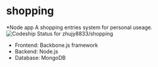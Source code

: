 shopping
========

*Node app
A shopping entries system for personal useage.
![Codeship Status for zhujy8833/shopping](https://www.codeship.io/projects/334e53c0-1151-0131-1e09-1e83275d6e69/status?branch=master)

- Frontend: Backbone.js framework
- Backend: Node.js
- Database: MongoDB
